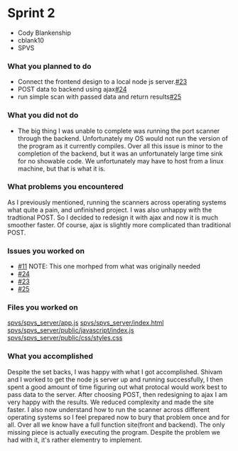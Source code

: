 # Sprint 2

* Cody Blankenship
* cblank10
* SPVS

### What you planned to do
* Connect the frontend design to a local node js server.[#23](https://github.com/masonhyman-school/spvs/issues/23)
* POST data to backend using ajax[#24](https://github.com/masonhyman-school/spvs/issues/24)
* run simple scan with passed data and return results[#25](https://github.com/masonhyman-school/spvs/issues/25)

### What you did not do
* The big thing I was unable to complete was running the port scanner through the backend. Unfortunately my OS would not run the version of the program as it currently compiles. Over all this issue is minor to the completion of the backend, but it was an unfortunately large time sink for no showable code. We unfortunately may have to host from a linux machine, but that is what it is. 

### What problems you encountered
As I previously mentioned, running the scanners across operating systems what quite a pain, and unfinished project. I was also unhappy with the tradtional POST. So I decided to redesign it with ajax and now it is much smoother faster. Of course, ajax is slightly more complicated than traditional POST.

### Issues you worked on
* [#11](https://github.com/masonhyman-school/spvs/issues/11) NOTE: This one morhped from what was originally needed
* [#24](https://github.com/masonhyman-school/spvs/issues/24)
* [#23](https://github.com/masonhyman-school/spvs/issues/23)
* [#25](https://github.com/masonhyman-school/spvs/issues/25)

### Files you worked on
[spvs/spvs_server/app.js](https://github.com/masonhyman-school/spvs/blob/main/spvs_server/app.js)
[spvs/spvs_server/index.html](https://github.com/masonhyman-school/spvs/blob/main/spvs_server/index.html)
[spvs/spvs_server/public/javascript/index.js](https://github.com/masonhyman-school/spvs/blob/main/spvs_server/public/javascript/index.js)
[spvs/spvs_server/public/css/styles.css](https://github.com/masonhyman-school/spvs/blob/main/spvs_server/public/css/styles.css)

### What you accomplished
Despite the set backs, I was happy with what I got accomplished. Shivam and I worked to get the node js server up and running successfully, I then spent a good amount of time figuring out what protocal would work best to pass data to the server. After choosing POST, then redesigning to ajax I am very happy with the results. We reduced complexity and made the site faster. I also now understand how to run the scanner across different operating systems so I feel prepared now to bury that problem once and for all. Over all we know have a full function site(front and backend). The only missing piece is actually executing the program. Despite the problem we had with it, it's rather elementry to implement.
